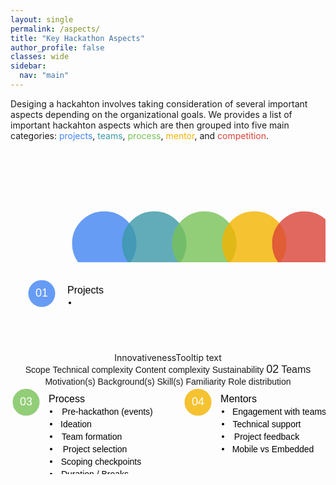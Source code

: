 ```yaml
---
layout: single
permalink: /aspects/
title: "Key Hackathon Aspects"
author_profile: false
classes: wide
sidebar:
  nav: "main"
---
```

<meta name="viewport" content="width=device-width, initial-scale=1.0">
<style>
  tr {
      align: top;
    }
  td {
    vertical-align: top;
  }
 .round-button {
   display:block;
   width:100px;
   height:100px;
   line-height:80px;
   text-align:center;
   border: 0px solid;
   border-radius: 50%;
   opacity: 0.8;
   z-index: 1;
   position:absolute;

}
.round-button:hover {
   opacity: 0.5;
}
.chover:hover{
  opacity: 0.5;
}
i{
  z-index: 2;
  position:absolute;
}
svg{
  margin-left: auto;
  margin-right: auto;
  <!-- border: 1px solid black; -->
}
svg text{
  font-size: 36px;
  font-family: FontAwesome;
  text-anchor: middle;
}
.container{
  text-align: center;
}
.col {
  padding: 10px;
  width: 70%;
  height: 350px;
  opacity: 1;
  border-radius: 5px;
  border: 1px solid white;
  display: inline-block;
  text-align: left;
  margin: 0 auto;
  z-index:-1;
  opacity: 0.8;
}
.fontnew {
font-size: 18px;
font-family: sans-serif;
color: inherit;
}

hr.new1 {
border: 1px solid white;
}
.containerTab {
  padding: 20px 20px;
  color: white;
  width: 700px;
  text-align: left;
  opacity: 0.8;
}
<!-- .closebtn {
  float: right;
  color: white;
  font-size: 35px;
  cursor: pointer;
} -->
.tooltip {
  position: relative;
  display: inline-block;
  border-bottom: 1px dotted black;
}

.tooltip .tooltiptext {
  visibility: hidden;
  width: 120px;
  background-color: black;
  color: #fff;
  text-align: center;
  border-radius: 6px;
  padding: 5px 0;

  /* Position the tooltip */
  position: absolute;
  z-index: 1;
}

.tooltip:hover .tooltiptext {
  visibility: visible;
}
</style>
<!-- <script src="https://kit.fontawesome.com/a076d05399.js"></script> -->
<script src="https://kit.fontawesome.com/a65c30b4bb.js" crossorigin="anonymous"></script>

<p>
Desiging a hackahton involves taking consideration of several important aspects depending on the organizational goals. We provides a list of important hackahton aspects which are then grouped into five main categories: <span style="color:#4285F4">projects</span>, <span style="color:#3b99a7">teams</span>, <span style="color:#78C257">process</span>, <span style="color:#F4B400">mentor</span>, and <span style="color:#DB4437">competition</span>.
</p>

<!-- <div id="cc"></div> -->
<!-- <p>Desiging a hackahton involves taking consideration of several important aspects depending on the organizational goals. We provides a list of important hackahton aspects which are then grouped into five main categories: <span style="color:#4285F4">projects</span>, <span style="color:#3b99a7">teams</span>, <span style="color:#78C257">process</span>, <span style="color:#F4B400">mentor</span>, and <span style="color:#DB4437">competition</span>.

<button type="button" name="btn1" class="round-button" style="left: 50px; top: 200px; background: #4285F4;"></button>
<i class="fas fa-briefcase" style="font-size:36px; left: 50px; top: 50px;" aria-hidden="true"></i>

<button type="button" name="btn2" class="round-button" style="left: 100px; top: 20px; background: #3b99a7;"></button>
<i class="fas fa-users" style="font-size:36px; left: 130px; top: 50px;" aria-hidden="true"></i>

<button type="button" name="btn2" class="round-button" style="left: 180px; top: 20px; background: #78C257;"></button>
<i class="fas fa-users" style="font-size:36px; left: 210px; top: 50px;" aria-hidden="true"></i>

<button type="button" name="btn2" class="round-button" style="left: 260px; top: 20px; background: #78C257;"></button>
<i class="fas fa-graduation-cap" style="font-size:36px; left: 290px; top: 50px;" aria-hidden="true"></i>

<button type="button" name="btn2" class="round-button" style="left: 340px; top: 20px; background: #78C257;"></button>
<i class="fas fa-medal" style="font-size:36px; left: 370px; top: 50px;" aria-hidden="true"></i>
</p> -->

<div align="center">
<svg height="250" width="700">
<a href="#p" onclick="openTab('p');">
  <circle cx="150" cy="150" r="50" stroke="#4285F4" stroke-width="3" fill="#4285F4" opacity="0.8" class="chover"/>
  <text class="fas fa-briefcase" x="150" y="160">&#xf0b1;</text>
</a>

<a href="#t" onclick="openTab('t');">
  <circle cx="230" cy="150" r="50" stroke="#3b99a7" stroke-width="3" fill="#3b99a7" opacity="0.8" class="chover"/>
  <text class="fas fa-users" x="230" y="160">&#xf0c0;</text>
</a>


<a href="#pr" onclick="openTab('pr');">
  <circle cx="310" cy="150" r="50" stroke="#78C257" stroke-width="3" fill="#78C257" opacity="0.8" class="chover"/>
  <text class="fas fa-chart-line" x="310" y="160">&#xf201;</text>
</a>

<a href="#m" onclick="openTab('m');">
  <circle cx="390" cy="150" r="50" stroke="#F4B400" stroke-width="3" fill="#F4B400" opacity="0.8" class="chover"/>
  <text class="fas fa-graduation-cap" x="390" y="160">&#xf19d;</text>
</a>

<a href="#c" onclick="openTab('c');">
  <circle cx="470" cy="150" r="50" stroke="#DB4437" stroke-width="3" fill="#DB4437" opacity="0.8" class="chover"/>
  <text class="fas fa-medal" x="470" y="168">&#xf5a2;</text>
</a>
</svg>
</div>

<!-- <div class="container">
  <div class="col fontnew" style="background: #4285F4;">
    <center>Projects<center><hr class="new1">
    <table>
    <tr>
      <td width="25%" style="vertical-align: top; line-height: 1.5;">Innovativeness</td>
      <td width="70%" style="vertical-align: top; line-height: 1.5;">The degree to which the project solves a real-world problem either creating new or reusing existing code</td>
    </tr>
    <tr>
      <td width="25%" style="vertical-align: top; line-height: 1.5;">Scope</td>
      <td width="70%" style="vertical-align: top; line-height: 1.5;">The degree to which the goals, tasks, and deliverables of the project are archivable within the specified time limit</td>
    </tr>
    <tr>
      <td width="25%" style="vertical-align: top; line-height: 1.5;">Technical complexity</td>
      <td width="75%" style="vertical-align: top; line-height: 1.5;">The degree to which the implemented system has the design or implementation that is difficult to understand and verify</td>
    </tr>
    <tr>
      <td width="25%" style="vertical-align: top; line-height: 1.5;">Content complexity</td>
      <td width="70%" style="vertical-align: top; line-height: 1.5;">The degree to which the requirements of the project are precise and complete</td>
    </tr>
    <tr>
      <td width="25%" style="vertical-align: top; line-height: 1.5;">Sustainability</td>
      <td width="75%" style="vertical-align: top; line-height: 1.5;">The degree to which the implemented system or code will be available to use and continue to be maintained even after the hackathon</td>
    </tr>
    </table>
  </div>
</div> -->

<!-- Option 1 start -->
<!-- <div align="center">
<div id="p" class="containerTab" style="display:none; background:#4285F4; border-radius:10%; font-size: 16px;">
  <center><h2>Projects</h2></center>
  <ul style="font-size: 16px;">
    <li>Innovativeness: The degree to which the project solves a real-world problem either creating new or reusing existing code</li>
    <li>Scope: The degree to which the goals, tasks, and deliverables of the project are archivable within the specified time limit</li>
    <li>Technical complexity: The degree to which the implemented system has the design or implementation that is difficult to understand and verify</li>
    <li>Content complexity: The degree to which the requirements of the project are precise and complete</li>
    <li>Sustainability: The degree to which the implemented system or code will be available to use and continue to be maintained even after the hackathon</li>
  </ul>
</div>
</div>

<div align="center">
<div id="t" class="containerTab" style="display:none; background:#3b99a7; border-radius: 10%; font-size: 16px;">
  <center><h2>Teams</h2></center>
  <ul style="font-size: 16px;">
    <li>Motivation(s): What participants want to get out of their hackathon participation</li>
    <li>Background(s): Participants' education and experience before the hackathon</li>
    <li>Skills: The degree to which participants are proficient in coding and designing</li>
    <li>Familiarity: The degree to which the team members have worked together before</li>
    <li>Role distribution; How roles or tasks are distributed among team members</li>
  </ul>
</div>
</div>

<div align="center">
<div id="pr" class="containerTab" style="display:none; background:#78C257; border-radius: 10%; font-size: 16px;">
  <center><h2>Process</h2></center>
  <ul style="font-size: 16px;">
    <li>Pre-hackathon events: Agenda of activities that take place before the hackathons as individually or a team</li>
    <li>Ideation: Teams generating, developing, and combining ideas to form the projects</li>
    Project selection: Teams picking projects to work on during the hackathon<br>
    <li>Checkpoints and Scoping: Teams reporting the progress of the project to the wholeand re-evaluating the project scope</li>
    <li>Duration / Breaks: Mini-events such as games during the hackathon</li>
    <li>Post-hackathon follow-up: Agenda of activities that help the continuation of hackathon projects</li>
  </ul>
</div>
</div>

<div align="center">
<div id="m" class="containerTab" style="display:none; background:#F4B400; border-radius: 10%; font-size: 16px;">
  <center><h2>Mentors</h2></center>
  <ul style="font-size: 16px;">
    <li>Engagement with teams: Explaining projects to the participants, teaching them basic computing skills required for their projects, and helping them with the development environment setup</li>
    <li>Technical support: Helping teams / participants to solve their technical difficulties during the hackathon</li>
    <li>Project feedback: Providing feedback on how well the team is making progress on their projects so the teams can assure that they are on the right track</li>
    <li>Mobile vs embedded: </li>
  </ul>
</div>
</div>

<div align="center">
<div id="c" class="containerTab" style="display:none; background:#DB4437; border-radius: 10%; font-size: 16px;">
  <center><h2>Competition</h2></center>
  <ul style="font-size: 16px;">
  <li>Competitive vs Non-competitive events: Incentive mechanism of the hackathon. In competitive hackathons, teams compete for prizes. In non-competitive hackathons, teams work toward a common goal such as contributing code to advance existing or create new computing infrastructure.<br>
  Judging criteria: This refers to criteria used by the judges to evaluate the hackathon projects such as creativity and appeal to the market</li>
  <li>Prizes: How many awards be given</li>
  <li>Monetary vs non-monetary prizes: Should the prizes be monetary or non-monetary such as computing power</li>
  <li>Jury vs popular vote: The voting system by which the winner(s) is decided for the hackathon. In jury system, the winner is elected only when the majority of judges have voted for them. In popular vote, the team which received a majority vote from the event attendees and pre-specified social channels is elected as the winner</li>
  </ul>
</div>
</div>

<script>
function openTab(tabName) {
  var i, x;
  x = document.getElementsByClassName("containerTab");
  for (i = 0; i < x.length; i++) {
    x[i].style.display = "none";
  }
  document.getElementById(tabName).style.display = "block";
}
</script> -->

<!-- Option 1 ends -->


<!-- Option 2 starts -->
<!-- <div align="center">
<table>
  <tr>
    <td>
    <svg width="100" height="100">
      <circle cx="50" cy="50" r="20" stroke="#4285F4" stroke-width="3" fill="#4285F4" opacity="0.8"/>
      <text x="50" y="55" style="font-size:18px; fill:white; text-anchor:middle;">01</text>
    </svg>
    </td>
    <td>
      Projects
      <ul>
        <li>Innovativeness</li>
        <li>Scope</li>
      </ul>
    </td>
  </tr>
<table>
</div> -->

<div align="center">
<svg height="200" width="700">
  <g>
      <circle cx="50" cy="50" r="20" stroke="#4285F4" stroke-width="3" fill="#4285F4" opacity="0.8"/>
      <text x="50" y="55" style="font-size:18px; fill:white; text-anchor:middle; font-family:sans-serif;">01</text>
      <text x="120" y="50" style="font-size:16px; text-anchor:left; font-family:sans-serif;">Projects</text>
      <circle cx="95" cy="65" r="2px"/>
      <text x="155" y="70" style="font-size:14px; text-anchor:left; font-family:sans-serif;"><div class="tooltip">Innovativeness<span class="tooltiptext">Tooltip text</span></div></text>
      <circle cx="95" cy="85" r="2px"/>
      <text x="130" y="90" style="font-size:14px; text-anchor:left; font-family:sans-serif;">Scope</text>
      <circle cx="95" cy="105" r="2px"/>
      <text x="175" y="110" style="font-size:14px; text-anchor:left; font-family:sans-serif;">Technical complexity</text>
      <circle cx="95" cy="125" r="2px"/>
      <text x="170" y="130" style="font-size:14px; text-anchor:left; font-family:sans-serif;">Content complexity</text>
      <circle cx="95" cy="145" r="2px"/>
      <text x="150" y="150" style="font-size:14px; text-anchor:left; font-family:sans-serif;">Sustainability</text>
  </g>
  <g>
      <circle cx="400" cy="50" r="20" stroke="#3b99a7" stroke-width="3" fill="#3b99a7" opacity="0.8"/>
      <text x="400" y="55" style="font-size:18px; fill:white; text-anchor:middle; font-family:sans-serif;">02</text>
      <text x="460" y="50" style="font-size:16px; text-anchor:left; font-family:sans-serif;">Teams</text>
      <circle cx="440" cy="65" r="2px"/>
      <text x="500" y="70" style="font-size:14px; text-anchor:left; font-family:sans-serif;">Motivation(s)</text>
      <circle cx="440" cy="85" r="2px"/>
      <text x="505" y="90" style="font-size:14px; text-anchor:left; font-family:sans-serif;">Background(s)</text>
      <circle cx="440" cy="105" r="2px"/>
      <text x="480" y="110" style="font-size:14px; text-anchor:left; font-family:sans-serif;">Skill(s)</text>
      <circle cx="440" cy="125" r="2px"/>
      <text x="490" y="130" style="font-size:14px; text-anchor:left; font-family:sans-serif;">Familiarity</text>
      <circle cx="440" cy="145" r="2px"/>
      <text x="510" y="150" style="font-size:14px; text-anchor:left; font-family:sans-serif;">Role distribution</text>
  </g>
</svg>
</div>

<div align="center">
<svg height="250" width="900">
  <g>
      <circle cx="25" cy="25" r="20" stroke="#78C257" stroke-width="3" fill="#78C257" opacity="0.8"></circle>
      <text x="25" y="30" style="font-size:18px; fill:white; text-anchor:middle; font-family:sans-serif;">03</text>
      <text x="90" y="25" style="font-size:16px; text-anchor:left; font-family:sans-serif;">Process</text>
      <circle cx="65" cy="40" r="2px"></circle>
      <text x="155" y="45" style="font-size:14px; text-anchor:left; font-family:sans-serif;">Pre-hackathon (events)</text>
      <circle cx="65" cy="60" r="2px"></circle>
      <text x="105" y="65" style="font-size:14px; text-anchor:left; font-family:sans-serif;">Ideation</text>
      <circle cx="65" cy="80" r="2px"></circle>
      <text x="130" y="85" style="font-size:14px; text-anchor:left; font-family:sans-serif;">Team formation</text>
      <circle cx="65" cy="100" r="2px"></circle>
      <text x="135" y="105" style="font-size:14px; text-anchor:left; font-family:sans-serif;">Project selection</text>
      <circle cx="65" cy="120" r="2px"></circle>
      <text x="145" y="125" style="font-size:14px; text-anchor:left; font-family:sans-serif;">Scoping checkpoints</text>
      <circle cx="65" cy="140" r="2px"></circle>
      <text x="135" y="145" style="font-size:14px; text-anchor:left; font-family:sans-serif;">Duration / Breaks</text>
      <circle cx="65" cy="160" r="2px"></circle>
      <text x="160" y="165" style="font-size:14px; text-anchor:left; font-family:sans-serif;">Post-hackathon follow-up</text>
  </g>
  <g>
      <circle cx="300" cy="25" r="20" stroke="#F4B400" stroke-width="3" fill="#F4B400" opacity="0.8"></circle>
      <text x="300" y="30" style="font-size:18px; fill:white; text-anchor:middle; font-family:sans-serif;">04</text>
      <text x="365" y="25" style="font-size:16px; text-anchor:left; font-family:sans-serif;">Mentors</text>
      <circle cx="340" cy="40" r="2px"></circle>
      <text x="430" y="45" style="font-size:14px; text-anchor:left; font-family:sans-serif;">Engagement with teams</text>
      <circle cx="340" cy="60" r="2px"></circle>
      <text x="410" y="65" style="font-size:14px; text-anchor:left; font-family:sans-serif;">Technical support</text>
      <circle cx="340" cy="80" r="2px"></circle>
      <text x="410" y="85" style="font-size:14px; text-anchor:left; font-family:sans-serif;">Project feedback</text>
      <circle cx="340" cy="100" r="2px"></circle>
      <text x="420" y="105" style="font-size:14px; text-anchor:left; font-family:sans-serif;">Mobile vs Embedded</text>
  </g>
  <g>
    <circle cx="600" cy="25" r="20" stroke="#DB4437" stroke-width="3" fill="#DB4437" opacity="0.8"></circle>
    <text x="600" y="30" style="font-size:18px; fill:white; text-anchor:middle; font-family:sans-serif;">05</text>
    <text x="680" y="25" style="font-size:16px; text-anchor:left; font-family:sans-serif;">Competition</text>
    <circle cx="640" cy="40" r="2px"></circle>
    <text x="770" y="45" style="font-size:14px; text-anchor:left; font-family:sans-serif;">Competitive vs Non-competitive events</text>
    <circle cx="640" cy="60" r="2px"></circle>
    <text x="700" y="65" style="font-size:14px; text-anchor:left; font-family:sans-serif;">Judging criteria</text>
    <circle cx="640" cy="80" r="2px"></circle>
    <text x="680" y="85" style="font-size:14px; text-anchor:left; font-family:sans-serif;"># Prizes</text>
    <circle cx="640" cy="100" r="2px"></circle>
    <text x="740" y="105" style="font-size:14px; text-anchor:left; font-family:sans-serif;">Monetary vs Non-monetary</text>
    <circle cx="640" cy="120" r="2px"></circle>
    <text x="720" y="125" style="font-size:14px; text-anchor:left; font-family:sans-serif;">Jury vs Popular vote</text>
  </g>
</svg>
</div>
<!-- Option 2 ends -->
<!-- <p id="desc"></p>
<script>
</script> -->

<!-- Don't remove this table! -->
<!-- <table>
<tr style="border-bottom: thin dotted grey;">
  <th style="font-size:1.2em; width:30%"><strong>Aspects</strong></th>
  <th style="font-size:1.2em; width:70%"><strong>Description</strong></th>
</tr>

<tr>
  <td style="colspan:2; font-size:1.2em;"><strong>Projects</strong></td>
</tr>

<tr>
  <td style="width:30%"><strong>Innovativeness</strong></td>
  <td style="width:70%">This refers the degree to which the project solves a real-world problem either creating new or reusing existing code.</td>
</tr>

<tr>
  <td style="width:30%"><strong>Scope</strong></td>
  <td style="width:70%">This refers to the degree to which the goals, tasks, and deliverables of the project are archivable within the specified time limit.</td>
</tr>

<tr>
  <td style="width:30%"><strong>Technical complexity</strong></td>
  <td style="width:70%">This refers to the degree to which the implemented system has the design or implementation that is difficult to understand and verify.</td>
</tr>

<tr>
  <td style="width:30%"><strong>Content complexity</strong></td>
  <td style="width:70%">This refers to the degree to which the requirements of the project are precise and complete.</td>
</tr>

<tr style="border-bottom: thin dotted grey;">
  <td style="width:30%"><strong>Sustainability</strong></td>
  <td style="width:70%">This refers to the degree to which the implemented system or code will be available to use and continue to be maintained even after the hackathon.</td>
</tr>

<tr>
  <td style="colspan:2; font-size:1.2em;"><strong>Teams</strong></td>
</tr>

<tr>
  <td style="width:30%"><strong>Motivation(s)</strong></td>
  <td style="width:70%">This refers to what the participants want to get out of their
  hackathon participation such as career, learning, get the needed work done, and meet new people.</td>
</tr>

<tr>
  <td style="width:30%"><strong>Background(s)</strong></td>
  <td style="width:70%">This refers to the participants' education and experience before the hackathon.</td>
</tr>

<tr>
  <td style="width:30%"><strong>Skills</strong></td>
  <td style="width:70%">This refers to the degree to which participants are proficient in coding and designing.</td>
</tr>

<tr>
  <td style="width:30%"><strong>Familiarity</strong></td>
  <td style="width:70%">This refers to the degree to which the team members have worked together before.</td>
</tr>

<tr style="border-bottom: thin dotted grey;">
  <td style="width:30%"><strong>Role distribution</strong></td>
  <td style="width:70%">This refers to how roles or tasks are distributed among team members, e.g., by interest, available skills, preparation, and mentorship.</td>
</tr>

<tr>
  <td style="colspan:2; font-size:1.2em;"><strong>Process</strong></td>
</tr>

<tr>
  <td style="width:30%"><strong>Pre-hackathon events</strong></td>
  <td style="width:70%">This refers to the agenda of activities that take place before the hackathons as individually or a team. These activities include ideation, construction of project vision, common plan and shared understanding, and the dissemination feedback and information.</td>
</tr>

<tr>
  <td style="width:30%"><strong>Ideation</strong></td>
  <td style="width:70%">This refers to the teams generating, developing, and combining ideas to form the projects. This can be done before or at the event.</td>
</tr>

<tr>
  <td style="width:30%"><strong>Team formation</strong></td>
  <td style="width:70%">This refers to forming teams to work together in the hackathon. Team formation can be done before or at the event. In most hackathons, teams are formed around the projects.</td>
</tr>

<tr>
  <td style="width:30%"><strong>Project selection</strong></td>
  <td style="width:70%">This refers to teams picking out projects to work on during the hackathon. This can be done in concert with team formation and before or at the event.</td>
</tr>

<tr>
  <td style="width:30%"><strong>Checkpoints and Scoping</strong></td>
  <td style="width:70%">This refers to reporting the progress of the project and re-evaluating the project scope.</td>
</tr>

<tr>
  <td style="width:30%"><strong>Duration / Breaks</strong></td>
  <td style="width:70%">This refers to mini-events such as games during the hackathon. The purpose is for participants to have fun or mingle with fellow participants while taking a break from their hackathon projects.</td>
</tr>

<tr style="border-bottom: thin dotted grey;">
  <td style="width:30%"><strong>Post-hackathon follow-up</strong></td>
  <td style="width:70%">This refers to agenda of activities that help the continuation of hackathon projects.</td>
</tr>

<tr>
  <td style="colspan:2; font-size:1.2em;"><strong>Mentors</strong></td>
</tr>

<tr>
  <td style="width:30%"><strong>Engagement with teams</strong></td>
  <td style="width:70%">This refers to explaining projects to the participants, teaching them basic computing skills required for their projects, and helping them with the development environment setup.</td>
</tr>

<tr>
  <td style="width:30%"><strong>Technical support</strong></td>
  <td style="width:70%">This refers to helping participants to solve their technical difficulties during the hackathon.</td>
</tr>

<tr>
  <td style="width:30%"><strong>Project feedback</strong></td>
  <td style="width:70%">This refers to mentors providing feedback on how well the team is making progress on their projects so the teams can assure that they are on the right track.</td>
</tr>

<tr style="border-bottom: thin dotted grey;">
  <td style="width:30%"><strong>Mobile vs embedded</strong></td>
  <td style="width:70%"></td>
</tr>

<tr>
  <td style="colspan:2; font-size:1.2em;"><strong>Competition</strong></td>
</tr>

<tr>
  <td style="width:30%"><strong>Competitive vs Non-competitive events</strong></td>
  <td style="width:70%">This refers to the incentive mechanism of the hackathon. In competitive hackathons, teams compete for prizes. In non-competitive hackathons, teams work toward a common goal such as contributing code to advance existing or create new computing infrastructure.</td>
</tr>

<tr>
  <td style="width:30%"><strong>Judging criteria</strong></td>
  <td style="width:70%">This refers to criteria used by the judges to evaluate the hackathon projects such as creativity and appeal to the market.</td>
</tr>

<tr>
  <td style="width:30%"><strong># Prizes</strong></td>
  <td style="width:70%"></td>
</tr>

<tr>
  <td style="width:30%"><strong>Monetary vs non-monetary prizes</strong></td>
  <td style="width:70%">This refers to an award(s) given to the winner(s) of the event. The prizes could be monetary or non-monetary such as computing power.</td>
</tr>

<tr style="border-bottom: thin dotted grey;">
  <td style="width:30%"><strong>Jury vs popular vote</strong></td>
  <td style="width:70%">This refers to the voting system by which the winner(s) is decided for the hackathon. In jury system, the winner is elected only when the majority of judges have voted for them. In popular vote, the team which received a majority vote from the event attendees and pre-specified social channels is elected as the winner.</td>
</tr>
</table> -->
